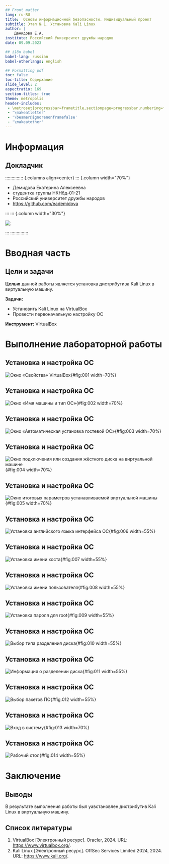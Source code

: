 ```yaml
---
## Front matter
lang: ru-RU
title:  Основы информационной безопасности. Индивидуальный проект
subtitle: Этап № 1. Установка Kali Linux
author: |
	Демидова Е.А.
institute: Российский Университет дружбы народов
date: 09.09.2023

## i18n babel
babel-lang: russian
babel-otherlangs: english

## Formatting pdf
toc: false
toc-title: Содержание
slide_level: 2
aspectratio: 169
section-titles: true
theme: metropolis
header-includes:
 - \metroset{progressbar=frametitle,sectionpage=progressbar,numbering=fraction}
 - '\makeatletter'
 - '\beamer@ignorenonframefalse'
 - '\makeatother'
---
```


# Информация

## Докладчик

:::::::::::::: {.columns align=center}
::: {.column width="70%"}

  * Демидова Екатерина Алексеевна
  * студентка группы НКНбд-01-21
  * Российский университет дружбы народов
  * <https://github.com/eademidova>

:::
::: {.column width="30%"}

![](./image/ava.jpg)

:::
::::::::::::::

# Вводная часть

## Цели и задачи

**Целью** данной работы является установка дистрибутива Kali Linux в виртуальную машину.

**Задачи:**

- Установить Kali Linux на VirtualBox
- Провести первоначальную настройку ОС

**Инструмент:** VirtualBox

# Выполнение лабораторной работы

## Установка и настройка ОС

![Окно «Свойства» VirtualBox](image/a.png){#fig:001 width=70%}

## Установка и настройка ОС

![Окно «Имя машины и тип ОС»](image/1.png){#fig:002 width=70%}

## Установка и настройка ОС

![Окно «Автоматическая установка гостевой ОС»](image/2.png){#fig:003 width=70%}

## Установка и настройка ОС

![Окно подключения или создания жёсткого диска на виртуальной машине](image/3.png){#fig:004 width=70%}

## Установка и настройка ОС

![Окно итоговых параметров устанавливаемой виртуальной машины](image/4.png){#fig:005 width=70%}

## Установка и настройка ОС

![Установка английского языка интерфейса ОС](image/5.png){#fig:006 width=55%}

## Установка и настройка ОС

![Установка имени хоста](image/6.png){#fig:007 width=55%}

## Установка и настройка ОС

![Установка имени пользователя](image/7.png){#fig:008 width=55%}

## Установка и настройка ОС

![Установка пароля для root](image/8.png){#fig:009 width=55%}

## Установка и настройка ОС

![Выбор типа разделения диска](image/9.png){#fig:010 width=55%}

## Установка и настройка ОС

![Информация о разделении диска](image/10.png){#fig:011 width=55%}

## Установка и настройка ОС

![Выбор пакетов ПО](image/11.png){#fig:012 width=55%}

## Установка и настройка ОС

![Вход в систему](image/12.png){#fig:013 width=70%}

## Установка и настройка ОС

![Рабочий стол](image/13.png){#fig:014 width=55%}

# Заключение

## Выводы

В результате выполнения работы был уавстановлен дистрибутив Kali Linux в виртуальную машину.

## Список литературы

1. VirtualBox [Электронный ресурс]. Oracler, 2024. URL: https://www.virtualbox.org/.
2. Kali Linux [Электронный ресурс]. OffSec Services Limited 2024, 2024. URL: https://www.kali.org/.
